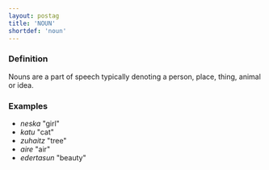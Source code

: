 ```yaml
---
layout: postag
title: 'NOUN'
shortdef: 'noun'
---
```


### Definition

Nouns are a part of speech typically denoting a person, place, thing,
animal or idea.

### Examples

- _neska_ "girl"
- _katu_ "cat"
- _zuhaitz_ "tree"
- _aire_ "air"
- _edertasun_ "beauty"
<!-- Interlanguage links updated Čt lis 12 09:42:53 CET 2020 -->
